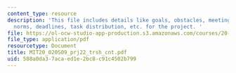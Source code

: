 ```yaml
---
content_type: resource
description: 'This file includes details like goals, obstacles, meeting norms, work
  norms, deadlines, task distribution, etc. for the project. '
file: https://ol-ocw-studio-app-production.s3.amazonaws.com/courses/20-020-introduction-to-biological-engineering-design-spring-2009/508a0da37acaed1e2bc8c91c4502b799_MIT20_020S09_prj22_trsh_cnt.pdf
file_type: application/pdf
resourcetype: Document
title: MIT20_020S09_prj22_trsh_cnt.pdf
uid: 508a0da3-7aca-ed1e-2bc8-c91c4502b799
---
```

